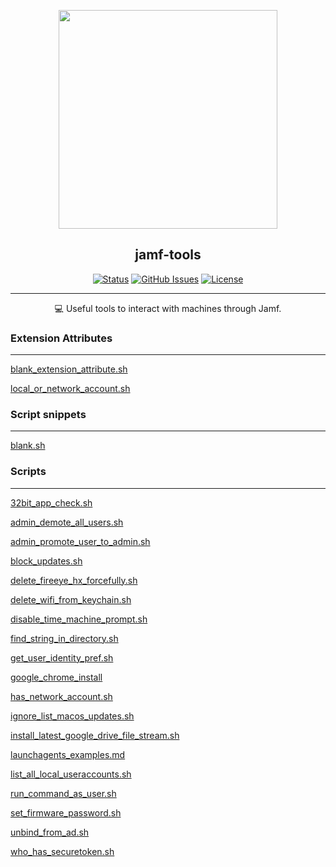<p align="center">
  <a href="https://github.com/Alitejawi/jamf-tools">
 <img width=350px src="https://www.vectorlogo.zone/logos/jamf/jamf-ar21.svg"></a>
</p>

<h2 align="center">jamf-tools</h2>

<div align="center">

[![Status](https://img.shields.io/github/last-commit/Alitejawi/jamf-tools.svg?style=flat-square)](https://github.com/Alitejawi/jamf-tools/commits/master)
[![GitHub Issues](https://img.shields.io/github/issues/Alitejawi/jamf-tools.svg?style=flat-square)](https://github.com/Alitejawi/jamf-tools/issues)
[![License](https://img.shields.io/github/license/Alitejawi/jamf-tools?style=flat-square)](https://github.com/Alitejawi/jamf-tools/blob/master/LICENSE)

</div>

---

<p align="center">
💻 Useful tools to interact with machines through Jamf.
  <br>
</p>


### Extension Attributes
----

[blank_extension_attribute.sh](https://github.com/Alitejawi/jamf-tools/blob/master/Extension%20Attributes/blank_extension_attribute.sh)

[local_or_network_account.sh](https://github.com/Alitejawi/jamf-tools/blob/master/Extension%20Attributes/local_or_network_account.sh)



### Script snippets
--------

[blank.sh](https://github.com/Alitejawi/jamf-tools/blob/master/Script%20snippets/blank.sh)

### Scripts
---


[32bit\_app\_check.sh](https://github.com/Alitejawi/jamf-tools/blob/master/Scripts/32bit_app_check.sh)

[admin_demote_all_users.sh](https://github.com/Alitejawi/jamf-tools/blob/master/Scripts/admin_demote_all_users.sh)  

[admin_promote_user_to_admin.sh](https://github.com/Alitejawi/jamf-tools/blob/master/Scripts/admin_promote_user_to_admin.sh)  

[block\_updates.sh](https://github.com/Alitejawi/jamf-tools/blob/master/Scripts/block_updates.sh)  

[delete\_fireeye\_hx\_forcefully.sh](https://github.com/Alitejawi/jamf-tools/blob/master/Scripts/delete_fireeye_hx_forcefully.sh)
  
[delete\_wifi\_from\_keychain.sh](https://github.com/Alitejawi/jamf-tools/blob/master/Scripts/delete_wifi_from_keychain.sh) 

[disable\_time\_machine\_prompt.sh](https://github.com/Alitejawi/jamf-tools/blob/master/Scripts/disable_time_machine_prompt.sh)  

[find\_string\_in\_directory.sh](https://github.com/Alitejawi/jamf-tools/blob/master/Scripts/find_string_in_directory.sh) 

[get\_user\_identity\_pref.sh](https://github.com/Alitejawi/jamf-tools/blob/master/Scripts/get_user_identity_pref.sh)  

[google\_chrome\_install](https://github.com/Alitejawi/jamf-tools/blob/master/Scripts/google_chrome_install.sh)  

[has_network_account.sh](https://github.com/Alitejawi/jamf-tools/blob/master/Scripts/has_network_account.sh)

[ignore_list_macos_updates.sh](https://github.com/Alitejawi/jamf-tools/blob/master/Scripts/ignore_list_macos_updates.sh)

[install_latest_google_drive_file_stream.sh](https://github.com/Alitejawi/jamf-tools/blob/master/Scripts/install_latest_google_drive_file_stream.sh)

[launchagents\_examples.md](https://github.com/Alitejawi/jamf-tools/blob/master/Scripts/LaunchAgents_examples.md)  

[list_all_local_useraccounts.sh](https://github.com/Alitejawi/jamf-tools/blob/master/Scripts/list_all_local_useraccounts.sh)

[run_command_as_user.sh](https://github.com/Alitejawi/jamf-tools/blob/master/Scripts/run_command_as_user.sh)

[set_firmware_password.sh](https://github.com/Alitejawi/jamf-tools/blob/master/Scripts/set_firmware_password.sh)

[unbind_from_ad.sh](https://github.com/Alitejawi/jamf-tools/blob/master/Scripts/unbind_from_ad.sh)

[who_has_securetoken.sh](https://github.com/Alitejawi/jamf-tools/blob/master/Scripts/who_has_securetoken.sh)